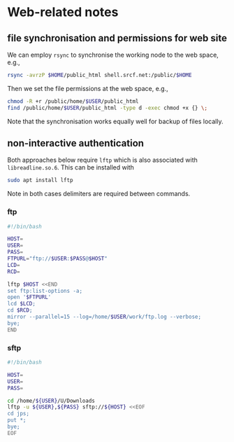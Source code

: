 # Web-related notes

## file synchronisation and permissions for web site

We can employ `rsync` to synchronise the working node to the web space, e.g.,
```bash
rsync -avrzP $HOME/public_html shell.srcf.net:/public/$HOME
```
Then we set the file permissions at the web space, e.g.,
```bash
chmod -R +r /public/home/$USER/public_html
find /public/home/$USER/public_html -type d -exec chmod +x {} \;
```
Note that the synchronisation works equally well for backup of files locally.

## non-interactive authentication

Both approaches below require `lftp` which is also associated with `libreadline.so.6`.
This can be installed with
```bash
sudo apt install lftp
```
Note in both cases delimiters are required between commands.

### ftp

```bash
#!/bin/bash

HOST=
USER=
PASS=
FTPURL="ftp://$USER:$PASS@$HOST"
LCD=
RCD=

lftp $HOST <<END
set ftp:list-options -a;
open '$FTPURL'
lcd $LCD;
cd $RCD;
mirror --parallel=15 --log=/home/$USER/work/ftp.log --verbose;
bye;
END
```

### sftp

```bash
#!/bin/bash

HOST=
USER=
PASS=

cd /home/${USER}/U/Downloads
lftp -u ${USER},${PASS} sftp://${HOST} <<EOF
cd jps;
put *;
bye;
EOF
```
